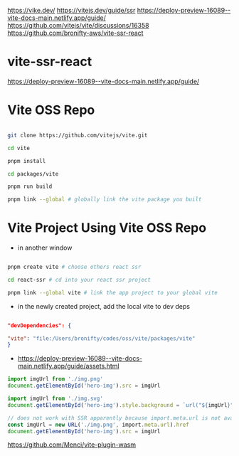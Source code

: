 
https://vike.dev/
https://vitejs.dev/guide/ssr
https://deploy-preview-16089--vite-docs-main.netlify.app/guide/
https://github.com/vitejs/vite/discussions/16358
https://github.com/bronifty-aws/vite-ssr-react

# vite-ssr-react

https://deploy-preview-16089--vite-docs-main.netlify.app/guide/

  

# Vite OSS Repo

  

```bash

git clone https://github.com/vitejs/vite.git

cd vite

pnpm install

cd packages/vite

pnpm run build

pnpm link --global # globally link the vite package you built

```

  

# Vite Project Using Vite OSS Repo

  

- in another window

```bash

pnpm create vite # choose others react ssr

cd react-ssr # cd into your react ssr project

pnpm link --global vite # link the app project to your global vite

```

- in the newly created project, add the local vite to dev deps

```json

"devDependencies": {

"vite": "file:/Users/bronifty/codes/oss/vite/packages/vite"
}

```

- https://deploy-preview-16089--vite-docs-main.netlify.app/guide/assets.html
```ts
import imgUrl from './img.png'
document.getElementById('hero-img').src = imgUrl

import imgUrl from './img.svg'
document.getElementById('hero-img').style.background = `url("${imgUrl}")`

// does not work with SSR apparently because import.meta.url is not available in node??
const imgUrl = new URL('./img.png', import.meta.url).href
document.getElementById('hero-img').src = imgUrl
```

https://github.com/Menci/vite-plugin-wasm

